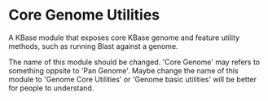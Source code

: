 

Core Genome Utilities
===========================

A KBase module that exposes core KBase genome and feature utility methods, such as 
running Blast against a genome.



The name of this module should be changed.
'Core Genome' may refers to something oppsite to 'Pan Genome'.
Maybe change the name of this module to 'Genome Core Utilities' or 'Genome basic utilities' will be better for people to understand.



